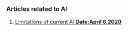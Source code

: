 ### Articles related to AI
 1. [Limitations of current AI **Date:April 6,2020**](https://www.sicara.ai/blog/artificial-general-intelligence)